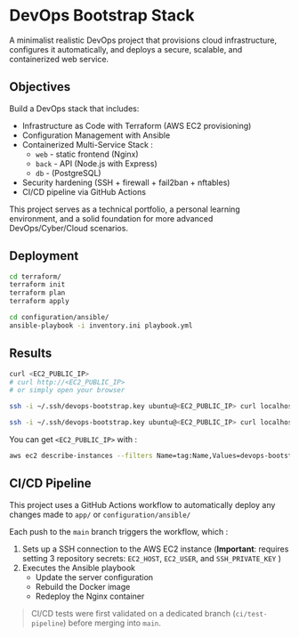 # DevOps Bootstrap Stack

A minimalist realistic DevOps project that provisions cloud infrastructure, configures it automatically, and deploys a secure, scalable, and containerized web service.

## Objectives

Build a DevOps stack that includes:

- Infrastructure as Code with Terraform (AWS EC2 provisioning)
- Configuration Management with Ansible
- Containerized Multi-Service Stack :
	- `web` - static frontend (Nginx)
	- `back` - API (Node.js with Express)
	- `db` - (PostgreSQL)
- Security hardening (SSH + firewall + fail2ban + nftables)
- CI/CD pipeline via GitHub Actions

This project serves as a technical portfolio, a personal learning environment, and a solid foundation for more advanced DevOps/Cyber/Cloud scenarios.

## Deployment

```bash
cd terraform/
terraform init
terraform plan
terraform apply

cd configuration/ansible/
ansible-playbook -i inventory.ini playbook.yml
```

## Results

```bash
curl <EC2_PUBLIC_IP>
# curl http://<EC2_PUBLIC_IP>
# or simply open your browser

ssh -i ~/.ssh/devops-bootstrap.key ubuntu@<EC2_PUBLIC_IP> curl localhost:8080/hello

ssh -i ~/.ssh/devops-bootstrap.key ubuntu@<EC2_PUBLIC_IP> curl localhost:8080/health
```

You can get `<EC2_PUBLIC_IP>` with :

```bash
aws ec2 describe-instances --filters Name=tag:Name,Values=devops-bootstrap-instance --query 'Reservations[*].Instances[*].NetworkInterfaces[*].Association.PublicIp' | grep [0-9] | sed -e 's/ *//' -e 's/"//g'
```

## CI/CD Pipeline

This project uses a GitHub Actions workflow to automatically deploy any changes made to `app/` or `configuration/ansible/`

Each push to the `main` branch triggers the workflow, which :

1. Sets up a SSH connection to the AWS EC2 instance (**Important**: requires setting 3 repository secrets: `EC2_HOST`, `EC2_USER`, and `SSH_PRIVATE_KEY` )
2. Executes the Ansible playbook
	- Update the server configuration
	- Rebuild the Docker image
	- Redeploy the Nginx container

> CI/CD tests were first validated on a dedicated branch (`ci/test-pipeline`) before merging into `main`.
